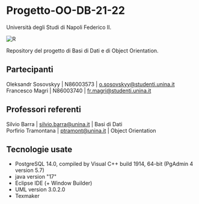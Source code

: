 # Progetto-OO-DB-21-22
Università degli Studi di Napoli Federico II.

![R](https://user-images.githubusercontent.com/97637922/154234308-e4ad8989-06e3-4bde-a0e9-25f0f8cd0181.png)


Repository del progetto di Basi di Dati e di Object Orientation. 

## Partecipanti
Oleksandr Sosovskyy | N86003573 | o.sosovskyy@studenti.unina.it  
Francesco Magri | N86003740 | fr.magri@studenti.unina.it

## Professori referenti
Silvio Barra | silvio.barra@unina.it | Basi di Dati  
Porfirio Tramontana | ptramont@unina.it | Object Orientation

## Tecnologie usate
* PostgreSQL 14.0, compiled by Visual C++ build 1914, 64-bit (PgAdmin 4 version 5.7)
* java version "17"
* Eclipse IDE (+ Window Builder)
* UML version 3.0.2.0
* Texmaker
